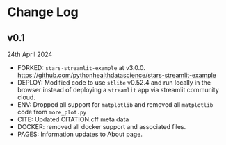 # Change Log

## v0.1

24th April 2024

* FORKED: `stars-streamlit-example` at v3.0.0. https://github.com/pythonhealthdatascience/stars-streamlit-example 
* DEPLOY: Modified code to use `stlite` v0.52.4 and run locally in the browser instead of deploying a `streamlit` app via streamlit community cloud.
* ENV: Dropped all support for `matplotlib` and removed all `matplotlib` code from `more_plot.py`
* CITE: Updated CITATION.cff meta data 
* DOCKER: removed all docker support and associated files.
* PAGES: Information updates to About page.


